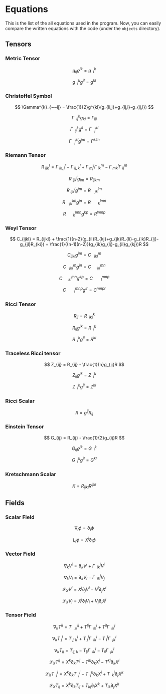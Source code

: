 # Equations

This is the list of the all equations used in the program. Now, you can easily compare the written equations with the code (under the `objects` directory).

## Tensors

### Metric Tensor

$$
g_{ij}g^{jk} = g^{k}_{~~i}
$$

$$
g^{k}_{~~i}g^{il} = g^{kl}
$$

### Christoffel Symbol

$$
    \Gamma^{k}_{~~ij} = \frac{1}{2}g^{kl}(g_{li,j}+g_{lj,i}-g_{ij,l})
$$

$$
    \Gamma^{k}_{~~ij}g_{kl} = \Gamma_{ijl}
$$

$$
    \Gamma^{k}_{~~ij}g^{il} = \Gamma^{kl}_{~~~j}
$$

$$
    \Gamma^{kl}_{~~~j}g^{jm} = \Gamma^{klm}
$$

### Riemann Tensor

$$
    R^l_{~ijk} = \Gamma^{l}_{~ik,j} - \Gamma^{l}_{~ij,k} + \Gamma^{l}_{~mj}\Gamma^{m}_{~ik} - \Gamma^{l}_{~mk}\Gamma^{m}_{~ij}
$$

$$
    R^l_{~ijk}g_{lm} = R_{ijkm}
$$

$$
    R^l_{~ijk}g^{im} = R^{lm}_{~~~~jk}
$$

$$
    R^{lm}_{~~~~jk}g^{jn} = R^{lmn}_{~~~~~~~k}
$$

$$
    R^{lmn}_{~~~~~~~k}g^{kp} = R^{lmnp}
$$

### Weyl Tensor

$$
    C_{ijkl} = R_{ijkl} + \frac{1}{n-2}(g_{il}R_{kj}+g_{jk}R_{li}-g_{ik}R_{lj}-g_{jl}R_{ki}) + \frac{1}{(n-1)(n-2)}(g_{ik}g_{lj}-g_{il}g_{kj})R
$$

$$
C_{ijkl}g^{im} = C^{m}_{~~~jkl}
$$

$$
C^{m}_{~~~jkl}g^{jn} = C^{mn}_{~~~~~~kl}
$$

$$
C^{mn}_{~~~~~~kl}g^{kp} = C^{mnp}_{~~~~~~~~l}
$$

$$
C^{mnp}_{~~~~~~~~l}g^{lr} = C^{mnpr}
$$

### Ricci Tensor

$$
R_{ij} = R^{k}_{~~ikj}
$$

$$
R_{ij}g^{jk} = R^{k}_{~~i}
$$

$$
R^{k}_{~~i}g^{il} = R^{kl}
$$

### Traceless Ricci tensor

$$
Z_{ij} = R_{ij} - \frac{1}{n}g_{ij}R
$$

$$
Z_{ij}g^{jk} = Z^{k}_{~~i}
$$

$$
Z^{k}_{~~i}g^{il} = Z^{kl}
$$

### Ricci Scalar

$$
R = g^{ij}R_{ij}
$$

### Einstein Tensor

$$
G_{ij} = R_{ij} - \frac{1}{2}g_{ij}R
$$

$$
G_{ij}g^{jk} = G^{k}_{~~i}
$$

$$
G^{k}_{~~i}g^{il} = G^{kl}
$$

### Kretschmann Scalar

$$
K = R_{ijkl}R^{ijkl}
$$

## Fields

### Scalar Field

$$
\nabla_i \phi = \partial_i\phi
$$

$$
L_i\phi = X^i\partial_i\phi
$$

### Vector Field

$$
\nabla_kV^i = \partial_kV^i + \Gamma^i_{~~jk}V^j
$$

$$
\nabla_kV_i = \partial_kV_i - \Gamma^{j}_{~~ik}V_j
$$

$$
\mathcal{L}_XV^i = X^j\partial_jV^i - V^j\partial_jX^i
$$

$$
\mathcal{L}_XV_i = X^j\partial_jV_i + V_j\partial_iX^j
$$

### Tensor Field

$$
\nabla_{k}T^{ij} = T^{ij}_{~~,k}+T^{lj}\Gamma^{i}_{~~lk}+T^{il}\Gamma^{j}_{~~lk}
$$

$$
\nabla_{k}T^{i}_{~j} = T^{i}_{~j,k}+T^{l}_{~j}\Gamma^{i}_{~~lk}-T^{i}_{~l}\Gamma^{l}_{~~jk}
$$

$$
\nabla_{k}T_{ij} = T_{ij,k}-T_{lj}\Gamma^{l}_{~~ik}-T_{il}\Gamma^{l}_{~~jk}
$$

$$
\mathcal{L}_XT^{ij} = X^{k}\partial_kT^{ij}-T^{ik}\partial_{k}X^j-T^{kj}\partial_kX^i
$$

$$
\mathcal{L}_XT^{i}_{~~j} = X^k\partial_kT^{i}_{~~j}-T^{k}_{~~j}\partial_kX^i+T^{i}_{~~k}\partial_jX^k
$$

$$
\mathcal{L}_XT_{ij} = X^k\partial_kT_{ij}+T_{kj}\partial_iX^k+T_{ik}\partial_jX^k
$$
